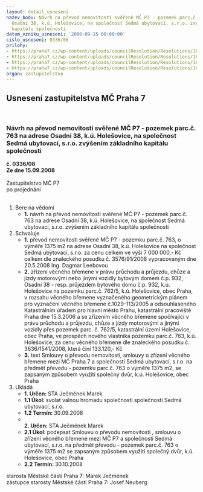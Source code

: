 ```yaml
---
layout: detail_usneseni
nazev_bodu: Návrh na převod nemovitosti svěřené MČ P7 - pozemek parc.č. 763 na adrese
  Osadní 38, k.ú. Holešovice, na společnost Sedmá ubytovací, s.r.o. zvýšením základního
  kapitálu společnosti
datum_vzniku_usneseni: '2008-09-15 00:00:00'
cislo_usneseni: 0336/08
prilohy:
- https://praha7.cz/wp-content/uploads/councilResolution/Resolutions/16077/4-08-0541.doc
- https://praha7.cz/wp-content/uploads/councilResolution/Resolutions/16077/4-08-skmbt_60008082011000.tif
- https://praha7.cz/wp-content/uploads/councilResolution/Resolutions/16077/4-08-0922r.doc
- https://praha7.cz/wp-content/uploads/councilResolution/Resolutions/16077/4-08-smlouvaosadn%c3%ad38.doc
organ: zastupitelstvo
---
```

<div id="ucUsn_pList" class="usn">
	<span><h2>Usnesení zastupitelstva MČ Praha 7 </h2>
<br></span><div class="standBody">
<span><h3>Návrh na převod nemovitosti svěřené MČ P7 - pozemek parc.č. 763 na adrese Osadní 38, k.ú. Holešovice, na společnost Sedmá ubytovací, s.r.o. zvýšením základního kapitálu společnosti</h3></span><div class="center">
		<strong>č. 0336/08</strong><br>
	</div>
<div class="center">
		<strong>Ze dne 15.09.2008</strong><br><br>
	</div>Zastupitelstvo MČ P7<br> po projednání<br><br><ol>
<li>Bere na vědomí<ul><li>
<strong>1.</strong> návrh na převod nemovitosti svěřené MČ P7 - pozemek parc.č. 763 na adrese Osadní 38, k.ú. Holešovice, na společnost Sedmá ubytovací, s.r.o. zvýšením základního kapitálu společnosti</li></ul>
</li>
<li>Schvaluje<ul>
<li>
<strong>1.</strong> převod nemovitosti svěřené MČ P7 - pozemku parc.č. 763, o výměře 1375 m2 na adrese Osadní 38, k.ú. Holešovice na společnost Sedmá ubytovací, s.r.o. za cenu celkem ve výši 7 000 000,- Kč celkem dle znaleckého posudku č. 3576/91/2008 vypracovaným dne 20.5.2008 Ing. Dagmar Leebovou</li>
<li>
<strong>2.</strong> zřízení věcného břemene v právu průchodu a průjezdu, chůze a jízdy motorovými nebo jinými vozidly bytovým domem č.p. 932, Osadní 38 - resp. průjezdem bytového domu č.p. 932, k.ú. Holešovice na pozemku parc.č. 762/5, k.ú. Holešovice, obec Praha,  v rozsahu věcného břemene vyznačeného geometrickým plánem pro vyznačení věcného břemene č.1029-113/2005 a odsouhlaseného Katastrálním úřadem pro hlavní město Prahu, katastrální pracoviště Praha dne 15.3.2006 a se zřízením věcného břemene spočívající v  právu průchodu a průjezdu, chůze a jízdy motorovými a jinými vozidly přes pozemek parc. č. 762/5, katastrální území Holešovice, obec Praha,  ve prospěch nového vlastníka pozemku parc.č. 763, k.ú. Holešovice, za cenu věcného břemene dle znaleckého posudku č. 3636/1541/2008, která činí 133.120,- Kč </li>
<li>
<strong>3.</strong> text Smlouvy o převodu nemovitosti, smlouvy o zřízení věcného břemene mezi MČ Praha 7 a společností Sedmá ubytovací, s.r.o. na předmět převodu - pozemku parc.č. 763 o výměře 1375 m2, se zapsaným způsobem využití společný dvůr, k.ú. Holešovice, obec Praha</li>
</ul>
</li>
<li>Ukládá<ul>
<li>
<strong>1. Určen: </strong>STA Ječmének Marek</li>
<li>
<strong>1.1 Úkol: </strong>svolat valnou hromadu společnosti společnosti Sedmá ubytovací, s.r.o.</li>
<li>
<strong>1.2 Termín: </strong>30.09.2008</li>
<li>
<strong><br>2. Určen: </strong>STA Ječmének Marek</li>
<li>
<strong>2.1 Úkol: </strong>podepsat Smlouvu o převodu nemovitosti , smlouvu o zřízení věcného břemene mezi MČ P7 a společností Sedmá ubytovací, s.r.o. na předmět převodu - pozemek parc.č. 763 o výměře 1375 m2 se zapsaným způsobem využití společný dvůr, k.ú. Holešovice, obec Praha</li>
<li>
<strong>2.2 Termín: </strong>30.10.2008</li>
</ul>
</li>
</ol>starosta Městské části Praha 7: Marek Ječmének<br>zástupce starosty Městské části Praha 7: Josef Neuberg
</div>
</div>